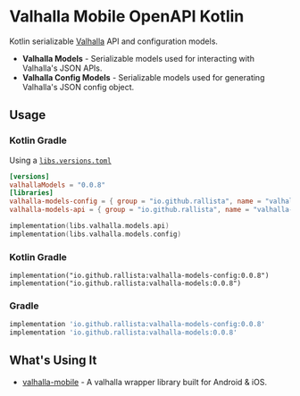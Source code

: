 # Valhalla Mobile OpenAPI Kotlin

Kotlin serializable [Valhalla](https://github.com/valhalla/valhalla) API and configuration models.

- **Valhalla Models** - Serializable models used for interacting with Valhalla's JSON APIs.
- **Valhalla Config Models** - Serializable models used for generating Valhalla's JSON config object.

## Usage

### Kotlin Gradle

Using a [`libs.versions.toml`](https://developer.android.com/build/migrate-to-catalogs) 

```toml
[versions]
valhallaModels = "0.0.8"
[libraries]
valhalla-models-config = { group = "io.github.rallista", name = "valhalla-models-config", version.ref = "valhallaModels" }
valhalla-models-api = { group = "io.github.rallista", name = "valhalla-models", version.ref = "valhallaModels" }
```

```kt
implementation(libs.valhalla.models.api)
implementation(libs.valhalla.models.config)
```

### Kotlin Gradle

```
implementation("io.github.rallista:valhalla-models-config:0.0.8")
implementation("io.github.rallista:valhalla-models:0.0.8")
```

### Gradle

```groovy
implementation 'io.github.rallista:valhalla-models-config:0.0.8'
implementation 'io.github.rallista:valhalla-models:0.0.8'
```

## What's Using It

- [valhalla-mobile](https://github.com/Rallista/valhalla-mobile) - A valhalla wrapper library built for Android & iOS.